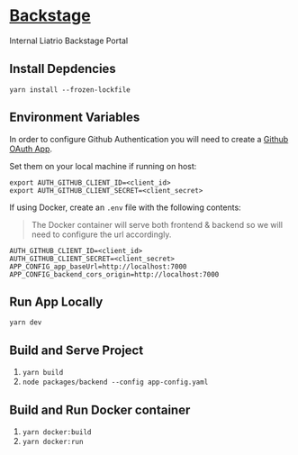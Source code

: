 # [Backstage](https://backstage.io)

Internal Liatrio Backstage Portal

## Install Depdencies

`yarn install --frozen-lockfile`

## Environment Variables

In order to configure Github Authentication you will need to create a [Github OAuth App](https://docs.github.com/en/developers/apps/building-oauth-apps/creating-an-oauth-app).

Set them on your local machine if running on host:

```
export AUTH_GITHUB_CLIENT_ID=<client_id>
export AUTH_GITHUB_CLIENT_SECRET=<client_secret>
```

If using Docker, create an `.env` file with the following contents:

> The Docker container will serve both frontend & backend so we will need to configure the url accordingly.

```
AUTH_GITHUB_CLIENT_ID=<client_id>
AUTH_GITHUB_CLIENT_SECRET=<client_secret>
APP_CONFIG_app_baseUrl=http://localhost:7000
APP_CONFIG_backend_cors_origin=http://localhost:7000
```

## Run App Locally

`yarn dev`

## Build and Serve Project

1. `yarn build`
2. `node packages/backend --config app-config.yaml`

## Build and Run Docker container

1. `yarn docker:build`
2. `yarn docker:run`
